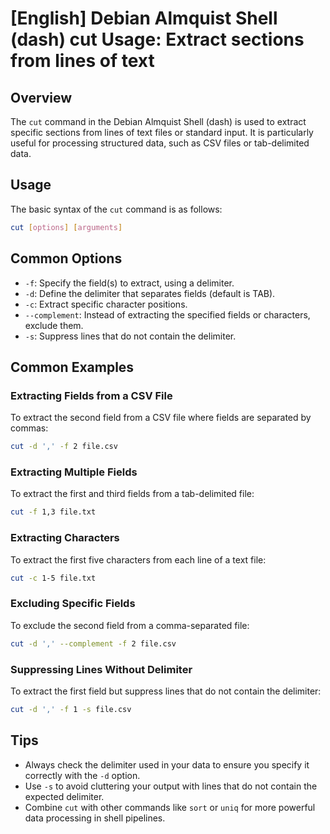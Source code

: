 # [English] Debian Almquist Shell (dash) cut Usage: Extract sections from lines of text

## Overview
The `cut` command in the Debian Almquist Shell (dash) is used to extract specific sections from lines of text files or standard input. It is particularly useful for processing structured data, such as CSV files or tab-delimited data.

## Usage
The basic syntax of the `cut` command is as follows:

```bash
cut [options] [arguments]
```

## Common Options
- `-f`: Specify the field(s) to extract, using a delimiter.
- `-d`: Define the delimiter that separates fields (default is TAB).
- `-c`: Extract specific character positions.
- `--complement`: Instead of extracting the specified fields or characters, exclude them.
- `-s`: Suppress lines that do not contain the delimiter.

## Common Examples

### Extracting Fields from a CSV File
To extract the second field from a CSV file where fields are separated by commas:

```bash
cut -d ',' -f 2 file.csv
```

### Extracting Multiple Fields
To extract the first and third fields from a tab-delimited file:

```bash
cut -f 1,3 file.txt
```

### Extracting Characters
To extract the first five characters from each line of a text file:

```bash
cut -c 1-5 file.txt
```

### Excluding Specific Fields
To exclude the second field from a comma-separated file:

```bash
cut -d ',' --complement -f 2 file.csv
```

### Suppressing Lines Without Delimiter
To extract the first field but suppress lines that do not contain the delimiter:

```bash
cut -d ',' -f 1 -s file.csv
```

## Tips
- Always check the delimiter used in your data to ensure you specify it correctly with the `-d` option.
- Use `-s` to avoid cluttering your output with lines that do not contain the expected delimiter.
- Combine `cut` with other commands like `sort` or `uniq` for more powerful data processing in shell pipelines.
